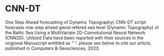 # CNN-DT
One Step Ahead forecasting of Dynamic Topography\ 
CNN-DT script forecasts one-step ahead geoid refered sea level (Dynamic Topography) of the Baltic Sea
Using a MultiVariate 2D-Convolutional Neural Network (CNN2D).
Utilized Data have been reported with their sources in the origional Manuscript entitiled as " ".
please see below to cite our article, published in Computers & Geosciences, 2023.
